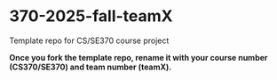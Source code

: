 # 370-2025-fall-teamX
Template repo for CS/SE370 course project

**Once you fork the template repo, rename it with your course number (CS370/SE370) and team number (teamX).**
